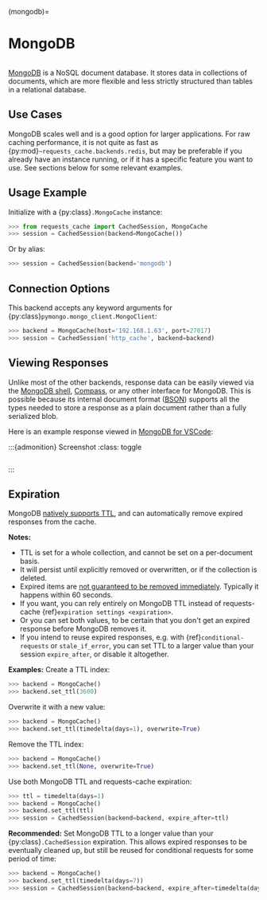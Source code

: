(mongodb)=
# MongoDB
```{image} ../../_static/mongodb.png
```

[MongoDB](https://www.mongodb.com) is a NoSQL document database. It stores data in collections
of documents, which are more flexible and less strictly structured than tables in a relational
database.

## Use Cases
MongoDB scales well and is a good option for larger applications. For raw caching performance, it is
not quite as fast as {py:mod}`~requests_cache.backends.redis`, but may be preferable if you already
have an instance running, or if it has a specific feature you want to use. See sections below for
some relevant examples.

## Usage Example
Initialize with a {py:class}`.MongoCache` instance:
```python
>>> from requests_cache import CachedSession, MongoCache
>>> session = CachedSession(backend=MongoCache())
```

Or by alias:
```python
>>> session = CachedSession(backend='mongodb')
```

## Connection Options
This backend accepts any keyword arguments for {py:class}`pymongo.mongo_client.MongoClient`:
```python
>>> backend = MongoCache(host='192.168.1.63', port=27017)
>>> session = CachedSession('http_cache', backend=backend)
```

## Viewing Responses
Unlike most of the other backends, response data can be easily viewed via the
[MongoDB shell](https://www.mongodb.com/docs/mongodb-shell/#mongodb-binary-bin.mongosh),
[Compass](https://www.mongodb.com/products/compass), or any other interface for MongoDB. This is
possible because its internal document format ([BSON](https://www.mongodb.com/json-and-bson))
supports all the types needed to store a response as a plain document rather than a fully serialized
blob.

Here is an example response viewed in
[MongoDB for VSCode](https://code.visualstudio.com/docs/azure/mongodb):

:::{admonition} Screenshot
:class: toggle

```{image} ../../_static/mongodb_vscode.png
```
:::

## Expiration
MongoDB [natively supports TTL](https://www.mongodb.com/docs/v4.0/core/index-ttl), and can
automatically remove expired responses from the cache.

**Notes:**
- TTL is set for a whole collection, and cannot be set on a per-document basis.
- It will persist until explicitly removed or overwritten, or if the collection is deleted.
- Expired items are
  [not guaranteed to be removed immediately](https://www.mongodb.com/docs/v4.0/core/index-ttl/#timing-of-the-delete-operation).
  Typically it happens within 60 seconds.
- If you want, you can rely entirely on MongoDB TTL instead of requests-cache
  {ref}`expiration settings <expiration>`.
- Or you can set both values, to be certain that you don't get an expired response before MongoDB
  removes it.
- If you intend to reuse expired responses, e.g. with {ref}`conditional-requests` or `stale_if_error`,
  you can set TTL to a larger value than your session `expire_after`, or disable it altogether.

**Examples:**
Create a TTL index:
```python
>>> backend = MongoCache()
>>> backend.set_ttl(3600)
```

Overwrite it with a new value:
```python
>>> backend = MongoCache()
>>> backend.set_ttl(timedelta(days=1), overwrite=True)
```

Remove the TTL index:
```python
>>> backend = MongoCache()
>>> backend.set_ttl(None, overwrite=True)
```

Use both MongoDB TTL and requests-cache expiration:
```python
>>> ttl = timedelta(days=1)
>>> backend = MongoCache()
>>> backend.set_ttl(ttl)
>>> session = CachedSession(backend=backend, expire_after=ttl)
```

**Recommended:** Set MongoDB TTL to a longer value than your {py:class}`.CachedSession` expiration.
This allows expired responses to be eventually cleaned up, but still be reused for conditional
requests for some period of time:
```python
>>> backend = MongoCache()
>>> backend.set_ttl(timedelta(days=7))
>>> session = CachedSession(backend=backend, expire_after=timedelta(days=1))
```
